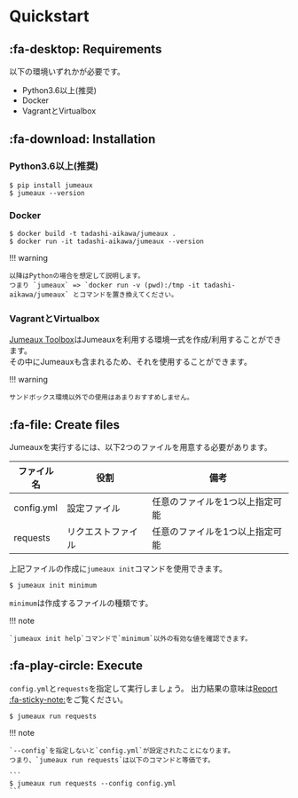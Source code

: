 Quickstart
==========

:fa-desktop: Requirements
-------------------------

以下の環境いずれかが必要です。

* Python3.6以上(推奨)
* Docker
* VagrantとVirtualbox


:fa-download: Installation
--------------------------

### Python3.6以上(推奨)

```
$ pip install jumeaux
$ jumeaux --version
```

### Docker

```
$ docker build -t tadashi-aikawa/jumeaux .
$ docker run -it tadashi-aikawa/jumeaux --version
```

!!! warning

    以降はPythonの場合を想定して説明します。
    つまり `jumeaux` => `docker run -v (pwd):/tmp -it tadashi-aikawa/jumeaux` とコマンドを置き換えてください。

### VagrantとVirtualbox

[Jumeaux Toolbox]はJumeauxを利用する環境一式を作成/利用することができます。  
その中にJumeauxも含まれるため、それを使用することができます。

!!! warning

    サンドボックス環境以外での使用はあまりおすすめしません。


:fa-file: Create files
----------------------

Jumeauxを実行するには、以下2つのファイルを用意する必要があります。

| ファイル名 |        役割        |              備考               |
| ---------- | ------------------ | ------------------------------- |
| config.yml | 設定ファイル       | 任意のファイルを1つ以上指定可能 |
| requests   | リクエストファイル | 任意のファイルを1つ以上指定可能 |

上記ファイルの作成に`jumeaux init`コマンドを使用できます。

```
$ jumeaux init minimum
```

`minimum`は作成するファイルの種類です。

!!! note

    `jumeaux init help`コマンドで`minimum`以外の有効な値を確認できます。


:fa-play-circle: Execute
------------------------

`config.yml`と`requests`を指定して実行しましょう。
出力結果の意味は[Report :fa-sticky-note:](report.md)をご覧ください。

```
$ jumeaux run requests
```

!!! note

    `--config`を指定しないと`config.yml`が設定されたことになります。
    つまり、`jumeaux run requests`は以下のコマンドと等価です。
    
    ```
    $ jumeaux run requests --config config.yml
    ```


[Jumeaux Toolbox]: https://github.com/tadashi-aikawa/jumeaux-toolbox
[todo]: todo.md

